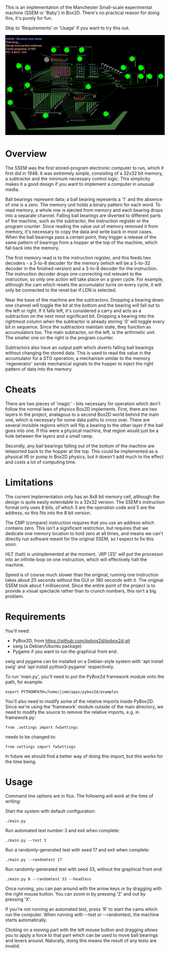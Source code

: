 This is an implementation of the Manchester Small-scale experimental machine (SSEM or 'Baby') in Box2D. There's no practical reason for doing this, it's purely for fun.

Skip to 'Requirements' or 'Usage' if you want to try this out.

![Box2D SSEM](illustration.png)

Overview
========
The SSEM was the first stored-program electronic computer to run, which it first did in 1948. It was extremely simple, consisting of a 32x32 bit memory, a subtractor and the minimum necessary control logic. This simplicity makes it a good design if you want to implement a computer in unusual media.

Ball bearings represent data; a ball bearing repesents a '1' and the absence of one is a zero. The memory unit holds a binary pattern for each word. To read memory, a whole row is ejected from memory and each bearing drops into a separate channel. Falling ball bearings are diverted to different parts of the machine, such as the subtractor, the instruction register or the program counter. Since reading the value out of memory removed it from memory, it's necessary to copy the data and write back in most cases. When the ball bearings pass a certain point, they trigger a release of the same pattern of bearings from a hopper at the top of the machine, which fall back into the memory.

The first memory read is to the instruction register, and this feeds two decoders - a 3-to-8 decoder for the memory (which will be a 5-to-32 decoder in the finished version) and a 3-to-8 decoder for the instruction. The instruction decoder drops one connecting rod relevant to the instruction, so only one action will take place on a given cycle. For example, although the cam which resets the accumulator turns on every cycle, it will only be connected to the reset bar if LDN is selected.

Near the base of the machine are the subtractors. Dropping a bearing down one channel will toggle the bit at the bottom and the bearing will fall out to the left or right. If it falls left, it's considered a carry and acts as a subtraction on the next most significant bit. Dropping a bearing into the rightmost column when the subtractor is already storing '0' will toggle every bit in sequence. Since the subtractors maintain state, they function as accumulators too. The main subtractor, on the left, is the arithmetic unit. The smaller one on the right is the program counter.

Subtractors also have an output path which diverts falling ball bearings without changing the stored data. This is used to read the value in the accumulator for a STO operation; a mechanism similar to the memory 'regenerator' sends mechanical signals to the hopper to inject the right pattern of data into the memory.

Cheats
======
There are two pieces of 'magic' - bits necessary for operation which don't follow the normal laws of physics Box2D implements. First, there are two layers in the project, analagous to a second Box2D world behind the main one, which is necessary for some data paths to cross over. There are several invisible regions which will flip a bearing to the other layer if the ball goes into one. If this were a physical machine, that region would just be a hole between the layers and a small ramp.

Secondly, any ball bearings falling out of the bottom of the machine are teleported back to the hopper at the top. This could be implemented as a physical lift or pump in Box2D physics, but it doesn't add much to the effect and costs a lot of computing time.

Limitations
===========
The current implementation only has an 8x8 bit memory cell, although the design is quite easily extendable to a 32x32 version. The SSEM's instruction format only uses 8 bits, of which 3 are the operation code and 5 are the address, so this fits into the 8 bit version.

The CMP (compare) instruction requires that you use an address which contains zero. This isn't a significant restriction, but requires that we dedicate one memory location to hold zero at all times, and means we can't directly run software meant for the original SSEM, so I expect to fix this soon.

HLT (halt) is unimplemented at the moment. 'JRP [31]' will put the processor into an infinite loop on one instruction, which will effectively halt the machine.

Speed is of course much slower than the original; running one instruction takes about 20 seconds without the GUI or 180 seconds with it. The original SSEM took about 1 millisecond. Since the entire point of the project is to provide a visual spectacle rather than to crunch numbers, this isn't a big problem.

Requirements
============

You'll need:

* PyBox2D, from https://github.com/pybox2d/pybox2d.git
* swig (a Debian/Ubuntu package)
* Pygame if you want to run the graphical front end.

swig and pygame can be installed on a Debian-style system with 'apt install swig' and 'apt install python3-pygame' respectively.

To run 'main.py', you'll need to put the PyBox2d framework module onto the path, for example:

    export PYTHONPATH=/home/jimm/apps/pybox2d/examples

You'll also need to modify some of the relative imports inside PyBox2D. Since we're using the 'framework' module outside of the main directory, we need to modify the source to remove the relative imports, e.g. in framework.py:

    from .settings import fwSettings

needs to be changed to:

    from settings import fwSettings

In future we should find a better way of doing this import, but this works for the time being.

Usage
=====

Command line options are in flux. The following will work at the time of writing:

Start the system with default configuration:

    ./main.py

Run automated test number 3 and exit when complete:

    ./main.py --test 3

Run a randomly-generated test with seed 17 and exit when complete:

    ./main.py --randomtest 17

Run randomly-generated test with seed 33, without the graphical front end:

    ./main.py 0 --randomtest 33 --headless

Once running, you can pan around with the arrow keys or by dragging with the right mouse button. You can zoom in by pressing 'Z' and out by pressing 'X'.

If you're not running an automated test, press 'R' to start the cams which run the computer. When running with --test or --randomtest, the machine starts automatically.

Clicking on a moving part with the left mouse button and dragging allows you to apply a force to that part which can be used to move ball bearings and levers around. Naturally, doing this means the result of any tests are invalid.